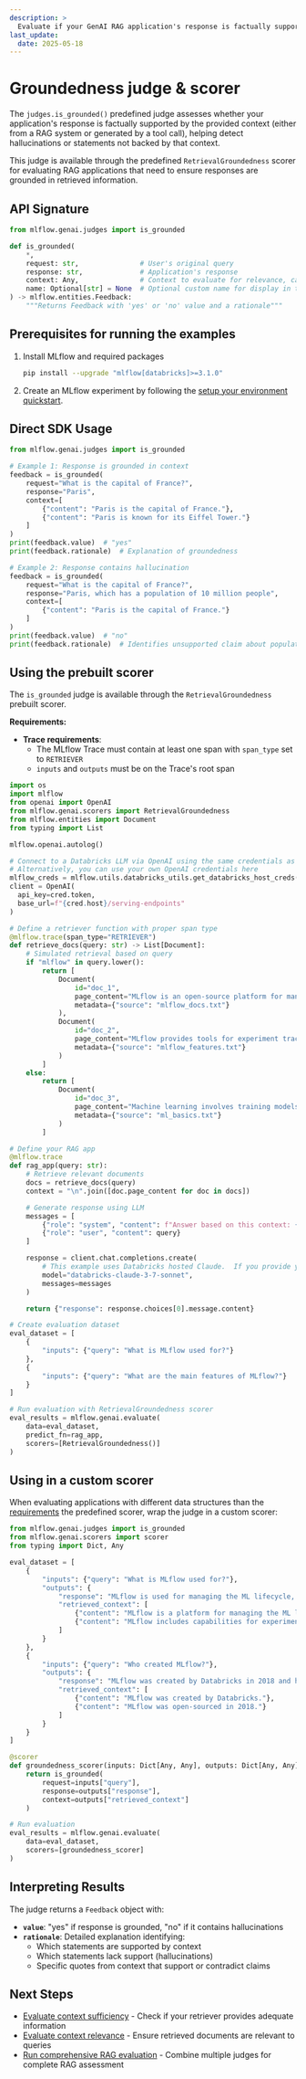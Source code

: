 ```yaml
---
description: >
  Evaluate if your GenAI RAG application's response is factually supported by the provided context and avoids hallucination using the is_grounded judge and RetrievalGroundedness scorer.
last_update:
  date: 2025-05-18
---
```


# Groundedness judge & scorer

The `judges.is_grounded()` predefined judge assesses whether your application's response is factually supported by the provided context (either from a RAG system or generated by a tool call), helping detect hallucinations or statements not backed by that context.

This judge is available through the predefined `RetrievalGroundedness` scorer for evaluating RAG applications that need to ensure responses are grounded in retrieved information.

## API Signature

```python
from mlflow.genai.judges import is_grounded

def is_grounded(
    *,
    request: str,               # User's original query
    response: str,              # Application's response
    context: Any,               # Context to evaluate for relevance, can be any Python primitive or a JSON-seralizable dict
    name: Optional[str] = None  # Optional custom name for display in the MLflow UIs
) -> mlflow.entities.Feedback:
    """Returns Feedback with 'yes' or 'no' value and a rationale"""
```

## Prerequisites for running the examples

1. Install MLflow and required packages

   ```bash
   pip install --upgrade "mlflow[databricks]>=3.1.0"
   ```

2. Create an MLflow experiment by following the [setup your environment quickstart](/mlflow3/genai/getting-started/connect-environment).

## Direct SDK Usage

```python
from mlflow.genai.judges import is_grounded

# Example 1: Response is grounded in context
feedback = is_grounded(
    request="What is the capital of France?",
    response="Paris",
    context=[
        {"content": "Paris is the capital of France."},
        {"content": "Paris is known for its Eiffel Tower."}
    ]
)
print(feedback.value)  # "yes"
print(feedback.rationale)  # Explanation of groundedness

# Example 2: Response contains hallucination
feedback = is_grounded(
    request="What is the capital of France?",
    response="Paris, which has a population of 10 million people",
    context=[
        {"content": "Paris is the capital of France."}
    ]
)
print(feedback.value)  # "no"
print(feedback.rationale)  # Identifies unsupported claim about population
```

## Using the prebuilt scorer

The `is_grounded` judge is available through the `RetrievalGroundedness` prebuilt scorer.

**Requirements:**

- **Trace requirements**:
  - The MLflow Trace must contain at least one span with `span_type` set to `RETRIEVER`
  - `inputs` and `outputs` must be on the Trace's root span

```python
import os
import mlflow
from openai import OpenAI
from mlflow.genai.scorers import RetrievalGroundedness
from mlflow.entities import Document
from typing import List

mlflow.openai.autolog()

# Connect to a Databricks LLM via OpenAI using the same credentials as MLflow
# Alternatively, you can use your own OpenAI credentials here
mlflow_creds = mlflow.utils.databricks_utils.get_databricks_host_creds()
client = OpenAI(
  api_key=cred.token,
  base_url=f"{cred.host}/serving-endpoints"
)

# Define a retriever function with proper span type
@mlflow.trace(span_type="RETRIEVER")
def retrieve_docs(query: str) -> List[Document]:
    # Simulated retrieval based on query
    if "mlflow" in query.lower():
        return [
            Document(
                id="doc_1",
                page_content="MLflow is an open-source platform for managing the ML lifecycle.",
                metadata={"source": "mlflow_docs.txt"}
            ),
            Document(
                id="doc_2",
                page_content="MLflow provides tools for experiment tracking, model packaging, and deployment.",
                metadata={"source": "mlflow_features.txt"}
            )
        ]
    else:
        return [
            Document(
                id="doc_3",
                page_content="Machine learning involves training models on data.",
                metadata={"source": "ml_basics.txt"}
            )
        ]

# Define your RAG app
@mlflow.trace
def rag_app(query: str):
    # Retrieve relevant documents
    docs = retrieve_docs(query)
    context = "\n".join([doc.page_content for doc in docs])

    # Generate response using LLM
    messages = [
        {"role": "system", "content": f"Answer based on this context: {context}"},
        {"role": "user", "content": query}
    ]

    response = client.chat.completions.create(
        # This example uses Databricks hosted Claude.  If you provide your own OpenAI credentials, replace with a valid OpenAI model e.g., gpt-4o, etc.
        model="databricks-claude-3-7-sonnet",
        messages=messages
    )

    return {"response": response.choices[0].message.content}

# Create evaluation dataset
eval_dataset = [
    {
        "inputs": {"query": "What is MLflow used for?"}
    },
    {
        "inputs": {"query": "What are the main features of MLflow?"}
    }
]

# Run evaluation with RetrievalGroundedness scorer
eval_results = mlflow.genai.evaluate(
    data=eval_dataset,
    predict_fn=rag_app,
    scorers=[RetrievalGroundedness()]
)
```

## Using in a custom scorer

When evaluating applications with different data structures than the [requirements](#using-the-prebuilt-scorer) the predefined scorer, wrap the judge in a custom scorer:

```python
from mlflow.genai.judges import is_grounded
from mlflow.genai.scorers import scorer
from typing import Dict, Any

eval_dataset = [
    {
        "inputs": {"query": "What is MLflow used for?"},
        "outputs": {
            "response": "MLflow is used for managing the ML lifecycle, including experiment tracking and model deployment.",
            "retrieved_context": [
                {"content": "MLflow is a platform for managing the ML lifecycle."},
                {"content": "MLflow includes capabilities for experiment tracking, model packaging, and deployment."}
            ]
        }
    },
    {
        "inputs": {"query": "Who created MLflow?"},
        "outputs": {
            "response": "MLflow was created by Databricks in 2018 and has over 10,000 contributors.",
            "retrieved_context": [
                {"content": "MLflow was created by Databricks."},
                {"content": "MLflow was open-sourced in 2018."}
            ]
        }
    }
]

@scorer
def groundedness_scorer(inputs: Dict[Any, Any], outputs: Dict[Any, Any]):
    return is_grounded(
        request=inputs["query"],
        response=outputs["response"],
        context=outputs["retrieved_context"]
    )

# Run evaluation
eval_results = mlflow.genai.evaluate(
    data=eval_dataset,
    scorers=[groundedness_scorer]
)
```

## Interpreting Results

The judge returns a `Feedback` object with:

- **`value`**: "yes" if response is grounded, "no" if it contains hallucinations
- **`rationale`**: Detailed explanation identifying:
  - Which statements are supported by context
  - Which statements lack support (hallucinations)
  - Specific quotes from context that support or contradict claims

## Next Steps

- [Evaluate context sufficiency](/genai/eval-monitor/concepts/judges/is_context_sufficient) - Check if your retriever provides adequate information
- [Evaluate context relevance](/genai/eval-monitor/concepts/judges/is_context_relevant) - Ensure retrieved documents are relevant to queries
- [Run comprehensive RAG evaluation](/genai/eval-monitor/evaluate-app) - Combine multiple judges for complete RAG assessment
